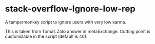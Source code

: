 # stack-overflow-Ignore-low-rep
A tampermonkey script to ignore users with very low karma.

This is taken from Tomáš Zato answer in metaExchange.
Cutting point is customizable in the script (default is 40).
